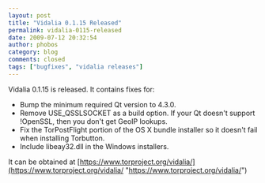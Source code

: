 ```yaml
---
layout: post
title: "Vidalia 0.1.15 Released"
permalink: vidalia-0115-released
date: 2009-07-12 20:32:54
author: phobos
category: blog
comments: closed
tags: ["bugfixes", "vidalia releases"]
---
```


Vidalia 0.1.15 is released. It contains fixes for:

-   Bump the minimum required Qt version to 4.3.0.
-   Remove USE\_QSSLSOCKET as a build option. If your Qt doesn't support !OpenSSL, then you don't get GeoIP lookups.
-   Fix the TorPostFlight portion of the OS X bundle installer so it doesn't fail when installing Torbutton.
-   Include libeay32.dll in the Windows installers.

It can be obtained at [https://www.torproject.org/vidalia/](https://www.torproject.org/vidalia/ "https://www.torproject.org/vidalia/")
